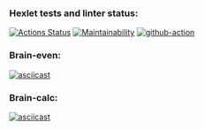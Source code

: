### Hexlet tests and linter status:
[![Actions Status](https://github.com/bolotovda/python-project-lvl1/workflows/hexlet-check/badge.svg)](https://github.com/bolotovda/python-project-lvl1/actions)
[![Maintainability](https://api.codeclimate.com/v1/badges/a99a88d28ad37a79dbf6/maintainability)](https://codeclimate.com/github/codeclimate/codeclimate/maintainability)
[![github-action](https://github.com/bolotovda/python-project-lvl1/actions/workflows/lint.yml/badge.svg)](https://github.com/bolotovda/python-project-lvl1/actions/workflows/lint.yml)

### Brain-even:
[![asciicast](https://asciinema.org/a/0rYpkL1YM102rTYMBqE8quePS.svg)](https://asciinema.org/a/0rYpkL1YM102rTYMBqE8quePS)

### Brain-calc:
[![asciicast](https://asciinema.org/a/xdHsnloCcdfUgJxEJcvbTeQnm.svg)](https://asciinema.org/a/xdHsnloCcdfUgJxEJcvbTeQnm)